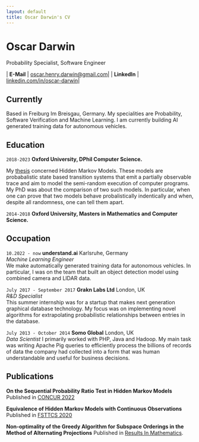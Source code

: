 ```yaml
---
layout: default
title: Oscar Darwin's CV
---
```


# Oscar Darwin
Probability Specialist, Software Engineer

| __E-Mail__   | [oscar.henry.darwin@gmail.com](mailto:eralp@eralpkaraduman.com)|
| __LinkedIn__ | [linkedin.com/in/oscar-darwin](https://www.linkedin.com/in/oscar-darwin-44189076/)|

## Currently

Based in Freiburg Im Breisgau, Germany. My specialities are Probability, Software Verification and Machine Learning. I am currently building AI generated training data for autonomous vehicles. 

## Education

`2018-2023`
__Oxford University, DPhil Computer Science.__

My [thesis](https://ora.ox.ac.uk/objects/uuid:b77662da-2fed-4e1b-8a9f-58612f29c692) concerned Hidden Markov Models. These models are probabalistic state based transition systems that emit a partially observable trace and aim to model the semi-random execution of computer programs. My PhD was about the comparison of two such models. In particular, when one can prove that two models behave probalistically indentically and when, despite all randomness, one can tell them apart.

`2014-2018`
__Oxford University, Masters in Mathematics and Computer Science.__

## Occupation

`10.2022 - now`
__understand.ai__
Karlsruhe, Germany    
_Machine Learning Engineer_  
We make automatically generated training data for autonomous vehicles. In particular, I was on the team that built an object detection model using combined camera and LIDAR data.

`July 2017 - September 2017`
__Grakn Labs Ltd__
London, UK  
_R&D Specialist_  
This summer internship was for a startup that makes next generation graphical database technology. My focus was on implementing novel algorithms for extrapolating probabilistic relationships between entries in the database.

`July 2013 - October 2014`
__Somo Global__
London, UK  
_Data Scientist_
I primarily worked with PHP, Java and Hadoop. My main task was writing Apache Pig queries to efficiently process the billions of records of data the company had collected into a form that was human understandable and useful for business decisions.

## Publications

__On the Sequential Probability Ratio Test in Hidden Markov Models__  
Published in [CONCUR 2022](https://doi.org/10.4230/LIPIcs.CONCUR.2022.9)

__Equivalence of Hidden Markov Models with Continuous Observations__  
Published in [FSTTCS 2020](https://doi.org/10.4230/LIPIcs.FSTTCS.2020.43)

__Non-optimality of the Greedy Algorithm for Subspace Orderings in the Method of Alternating Projections__   Published in [Results In Mathematics](https://doi.org/10.1007/s00025-017-0721-5).

